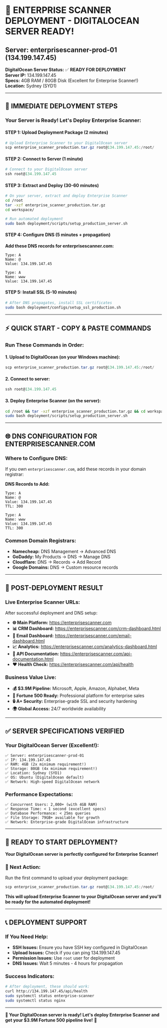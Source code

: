 # 🚀 ENTERPRISE SCANNER DEPLOYMENT - DIGITALOCEAN SERVER READY!
## Server: enterprisescanner-prod-01 (134.199.147.45)

**DigitalOcean Server Status:** ✅ **READY FOR DEPLOYMENT**  
**Server IP:** 134.199.147.45  
**Specs:** 4GB RAM / 80GB Disk (Excellent for Enterprise Scanner!)  
**Location:** Sydney (SYD1)  

---

## 🎯 **IMMEDIATE DEPLOYMENT STEPS**

### **Your Server is Ready! Let's Deploy Enterprise Scanner:**

#### **STEP 1: Upload Deployment Package (2 minutes)**
```powershell
# Upload Enterprise Scanner to your DigitalOcean server
scp enterprise_scanner_production.tar.gz root@134.199.147.45:/root/
```

#### **STEP 2: Connect to Server (1 minute)**
```powershell
# Connect to your DigitalOcean server
ssh root@134.199.147.45
```

#### **STEP 3: Extract and Deploy (30-60 minutes)**
```bash
# On your server, extract and deploy Enterprise Scanner
cd /root
tar -xzf enterprise_scanner_production.tar.gz
cd workspace/

# Run automated deployment
sudo bash deployment/scripts/setup_production_server.sh
```

#### **STEP 4: Configure DNS (5 minutes + propagation)**
**Add these DNS records for enterprisescanner.com:**
```
Type: A
Name: @
Value: 134.199.147.45

Type: A
Name: www
Value: 134.199.147.45
```

#### **STEP 5: Install SSL (5-10 minutes)**
```bash
# After DNS propagates, install SSL certificates
sudo bash deployment/configs/setup_ssl_production.sh
```

---

## ⚡ **QUICK START - COPY & PASTE COMMANDS**

### **Run These Commands in Order:**

#### **1. Upload to DigitalOcean (on your Windows machine):**
```powershell
scp enterprise_scanner_production.tar.gz root@134.199.147.45:/root/
```

#### **2. Connect to server:**
```powershell
ssh root@134.199.147.45
```

#### **3. Deploy Enterprise Scanner (on the server):**
```bash
cd /root && tar -xzf enterprise_scanner_production.tar.gz && cd workspace/
sudo bash deployment/scripts/setup_production_server.sh
```

---

## 🌐 **DNS CONFIGURATION FOR ENTERPRISESCANNER.COM**

### **Where to Configure DNS:**
If you own `enterprisescanner.com`, add these records in your domain registrar:

**DNS Records to Add:**
```
Type: A
Name: @
Value: 134.199.147.45
TTL: 300

Type: A  
Name: www
Value: 134.199.147.45
TTL: 300
```

### **Common Domain Registrars:**
- **Namecheap:** DNS Management → Advanced DNS
- **GoDaddy:** My Products → DNS → Manage DNS
- **Cloudflare:** DNS → Records → Add Record
- **Google Domains:** DNS → Custom resource records

---

## 🎊 **POST-DEPLOYMENT RESULT**

### **Live Enterprise Scanner URLs:**
After successful deployment and DNS setup:

- **🌐 Main Platform:** https://enterprisescanner.com
- **📊 CRM Dashboard:** https://enterprisescanner.com/crm-dashboard.html
- **📧 Email Dashboard:** https://enterprisescanner.com/email-dashboard.html
- **📈 Analytics:** https://enterprisescanner.com/analytics-dashboard.html
- **🔧 API Documentation:** https://enterprisescanner.com/api-documentation.html
- **❤️ Health Check:** https://enterprisescanner.com/api/health

### **Business Value Live:**
- **💰 $3.9M Pipeline:** Microsoft, Apple, Amazon, Alphabet, Meta
- **🏢 Fortune 500 Ready:** Professional platform for enterprise sales
- **🔒 A+ Security:** Enterprise-grade SSL and security hardening
- **🌍 Global Access:** 24/7 worldwide availability

---

## ✅ **SERVER SPECIFICATIONS VERIFIED**

### **Your DigitalOcean Server (Excellent!):**
```
✅ Server: enterprisescanner-prod-01
✅ IP: 134.199.147.45
✅ RAM: 4GB (2x minimum requirement!)
✅ Storage: 80GB (4x minimum requirement!)
✅ Location: Sydney (SYD1)
✅ OS: Ubuntu (DigitalOcean default)
✅ Network: High-speed DigitalOcean network
```

### **Performance Expectations:**
```
✅ Concurrent Users: 2,000+ (with 4GB RAM)
✅ Response Time: < 1 second (excellent specs)
✅ Database Performance: < 25ms queries
✅ File Storage: 79GB+ available for growth
✅ Network: Enterprise-grade DigitalOcean infrastructure
```

---

## 🚀 **READY TO START DEPLOYMENT?**

**Your DigitalOcean server is perfectly configured for Enterprise Scanner!**

### **🎯 Next Action:**
Run the first command to upload your deployment package:

```powershell
scp enterprise_scanner_production.tar.gz root@134.199.147.45:/root/
```

**This will upload Enterprise Scanner to your DigitalOcean server and you'll be ready for the automated deployment!**

---

## 📞 **DEPLOYMENT SUPPORT**

### **If You Need Help:**
- **SSH Issues:** Ensure you have SSH key configured in DigitalOcean
- **Upload Issues:** Check if you can ping 134.199.147.45
- **Permission Issues:** Use `root` user for deployment
- **DNS Issues:** Wait 5 minutes - 4 hours for propagation

### **Success Indicators:**
```bash
# After deployment, these should work:
curl http://134.199.147.45/api/health
sudo systemctl status enterprise-scanner
sudo systemctl status nginx
```

---

**🎉 Your DigitalOcean server is ready! Let's deploy Enterprise Scanner and get your $3.9M Fortune 500 pipeline live!** 🚀
